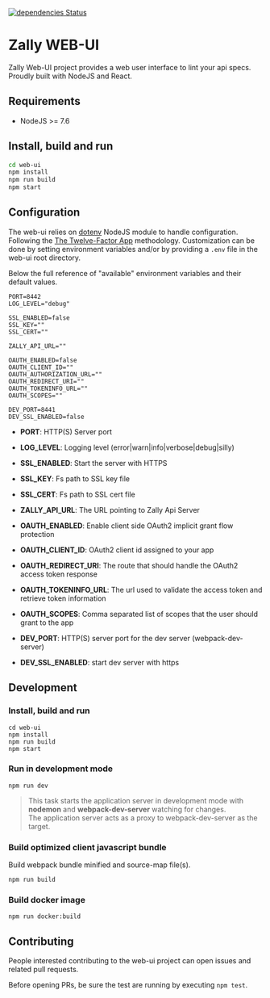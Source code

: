 [![dependencies Status](https://david-dm.org/zalando-incubator/zally/status.svg?path=web-ui)](https://david-dm.org/zalando-incubator/zally?path=web-ui)

Zally WEB-UI
============

Zally Web-UI project provides a web user interface to lint your api specs.
Proudly built with NodeJS and React.

## Requirements

* NodeJS >= 7.6


## Install, build and run

```bash
cd web-ui
npm install
npm run build
npm start
```

## Configuration

The web-ui relies on [dotenv](https://github.com/motdotla/dotenv) NodeJS module to handle configuration.
Following the [The Twelve-Factor App](https://12factor.net/config) methodology.
Customization can be done by setting environment variables and/or by providing a `.env` file in the web-ui root directory.<br>

Below the full reference of "available" environment variables and their default values.

```
PORT=8442
LOG_LEVEL="debug"

SSL_ENABLED=false
SSL_KEY=""
SSL_CERT=""

ZALLY_API_URL=""

OAUTH_ENABLED=false
OAUTH_CLIENT_ID=""
OAUTH_AUTHORIZATION_URL=""
OAUTH_REDIRECT_URI=""
OAUTH_TOKENINFO_URL=""
OAUTH_SCOPES=""

DEV_PORT=8441
DEV_SSL_ENABLED=false
```

* **PORT**: HTTP(S) Server port
* **LOG_LEVEL**: Logging level (error|warn|info|verbose|debug|silly)

* **SSL_ENABLED**: Start the server with HTTPS 
* **SSL_KEY**: Fs path to SSL key file 
* **SSL_CERT**: Fs path to SSL cert file 

* **ZALLY_API_URL**: The URL pointing to Zally Api Server

* **OAUTH_ENABLED**: Enable client side OAuth2 implicit grant flow protection
* **OAUTH_CLIENT_ID**: OAuth2 client id assigned to your app
* **OAUTH_REDIRECT_URI**: The route that should handle the OAuth2 access token response
* **OAUTH_TOKENINFO_URL**: The url used to validate the access token and retrieve token information
* **OAUTH_SCOPES**: Comma separated list of scopes that the user should grant to the app

* **DEV_PORT**: HTTP(S) server port for the dev server (webpack-dev-server)
* **DEV_SSL_ENABLED**: start dev server with https

## Development

### Install, build and run

```
cd web-ui
npm install
npm run build
npm start
```

### Run in development mode

```
npm run dev
```

> This task starts the application server in development mode with **nodemon** and **webpack-dev-server** watching for changes.<br>
  The application server acts as a proxy to webpack-dev-server as the target.

### Build optimized client javascript bundle

Build webpack bundle minified and source-map file(s).

```
npm run build
```

### Build docker image

```
npm run docker:build
```

## Contributing

People interested contributing to the web-ui project can open issues and related pull requests. 

Before opening PRs, be sure the test are running by executing `npm test`.
